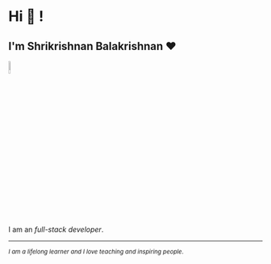 <!--- 👋 Hi, I’m @Shrikrishnan
- 👀 I’m interested in Software Development 
- 🌱 I’m currently learning to become Full stack Developer 
- 💞️ I’m looking to collaborate on new things
- 📫 How to reach me whats App me on 7418144913 --->

<!---
Shrikrishnan/Shrikrishnan is a ✨ special ✨ repository because its `README.md` (this file) appears on your GitHub profile.
You can click the Preview link to take a look at your changes.
--->
# Hi 👋 !

## I'm Shrikrishnan Balakrishnan ❤


<div>
<a href="https://www.linkedin.com/in/shrikrishnan-balakrishnan-498b3810a/" target="_blank"><img src='https://1000logos.net/wp-content/uploads/2017/03/LinkedIn-Logo-2003.jpg' alt='LinkedIn' width="8%"></a>
</div>

I am an _full-stack developer_.
<!-- Technologies which I teach and use: -->

<!-- ### Frontend Technologies

<div>
  <img src ="https://www.w3.org/html/logo/downloads/HTML5_1Color_Black.png" alt="HTML5 logo" width="6%" title='HTML5'/>
  <img src ="https://encrypted-tbn0.gstatic.com/images?q=tbn:ANd9GcTPaHtpAYgaYH6v286YMUXL6Jg9za3yxNj-uA&usqp=CAU" alt="CSS3 logo" width="6%" title='CSS3'/>
  <img src ="./images/bootstrap.svg" alt="Bootstrap logo" width="8%" title='Bootstrap'/>
  <img src ="./images/sass.svg" alt="Sass logo" width="8%" title='Sass'/>
  <img src ="https://upload.wikimedia.org/wikipedia/commons/6/6a/JavaScript-logo.png" alt="JavaScript logo" width="8%" title='JavaScript'/>
  <img src ="./images/es6.svg" alt="ES6 logo" width="8%" title='ES6'/>
  <img src ="./images/react.svg" alt="react logo" width="8%" title='React'/>
  <img src ="./images/redux.svg" alt="redux logo" width="8%" title='Redux'/>
  <div>

### Backend Technologies

<div>
  <img src ="./images/nodejs.svg" alt="Node logo" width="8%" title='Nodejs'/>
  <img src ="./images/express.svg" alt="express logo" width="8%" title='Express'/>
  <img src ="./images/mongodb.svg" alt="D3 logo" width="8%" title='MongoDB'/>
  <img src ="./images/sqlite.svg" alt="sqlite logo" width="8%" title='sqlite'/>
</div>

### Tools

<div>
   <img src ="./images/visual-studio-code.svg" alt="VS Code logo" width="8%" title='Visual Studio Code'/>
  <img src ="./images/git.svg" alt="Git logo" width="8%" title='Git'/>
  
</div>

<!-- ## Tech Stacks

- MEEN Stack
- MERN Stack
- JAM Stack
- MRF Stack -->

---

<small> _I am a lifelong learner and I love teaching and inspiring people_. </small>
